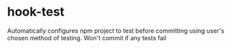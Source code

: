 # hook-test
Automatically configures npm project to test before committing using user's chosen method of testing. Won't commit if any tests fail
